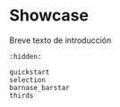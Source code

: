# Showcase

Breve texto de introducción



```{toctree}
:hidden:

quickstart
selection
barnase_barstar
thirds
```

